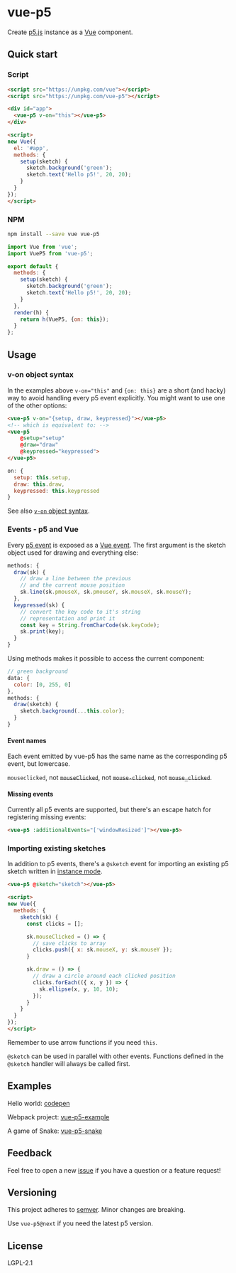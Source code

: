 # vue-p5

Create [p5.js](https://p5js.org/) instance as a [Vue](https://vuejs.org/) component.


## Quick start

### Script

```html
<script src="https://unpkg.com/vue"></script>
<script src="https://unpkg.com/vue-p5"></script>

<div id="app">
  <vue-p5 v-on="this"></vue-p5>
</div>

<script>
new Vue({
  el: '#app',
  methods: {
    setup(sketch) {
      sketch.background('green');
      sketch.text('Hello p5!', 20, 20);
    }
  }
});
</script>
```

### NPM

```bash
npm install --save vue vue-p5
```

```javascript
import Vue from 'vue';
import VueP5 from 'vue-p5';

export default {
  methods: {
    setup(sketch) {
      sketch.background('green');
      sketch.text('Hello p5!', 20, 20);
    }
  },
  render(h) {
    return h(VueP5, {on: this});
  }
};
```

## Usage

### v-on object syntax

In the examples above `v-on="this"` and `{on: this}` are a short (and hacky) way to avoid handling every p5 event explicitly. You might want to use one of the other options:

```html
<vue-p5 v-on="{setup, draw, keypressed}"></vue-p5>
<!-- which is equivalent to: -->
<vue-p5
    @setup="setup"
    @draw="draw"
    @keypressed="keypressed">
</vue-p5>
```

```javascript
on: {
  setup: this.setup,
  draw: this.draw,
  keypressed: this.keypressed
}
```

See also [`v-on` object syntax](https://vuejs.org/v2/api/#v-on).

### Events - p5 and Vue

Every [p5 event](https://p5js.org/reference/#group-Events) is exposed as a [Vue event](https://vuejs.org/v2/guide/events.html). The first argument is the sketch object used for drawing and everything else:

```javascript
methods: {
  draw(sk) {
    // draw a line between the previous
    // and the current mouse position
    sk.line(sk.pmouseX, sk.pmouseY, sk.mouseX, sk.mouseY);
  },
  keypressed(sk) {
    // convert the key code to it's string
    // representation and print it
    const key = String.fromCharCode(sk.keyCode);
    sk.print(key);
  }
}
```

Using methods makes it possible to access the current component:

```javascript
// green background
data: {
  color: [0, 255, 0]
},
methods: {
  draw(sketch) {
    sketch.background(...this.color);
  }
}
```

#### Event names

Each event emitted by vue-p5 has the same name as the corresponding p5 event, but lowercase.

`mouseclicked`, not ~~`mouseClicked`~~, not ~~`mouse-clicked`~~, not ~~`mouse_clicked`~~.

#### Missing events

Currently all p5 events are supported, but there's an escape hatch for registering missing events:

```html
<vue-p5 :additionalEvents="['windowResized']"></vue-p5>
```

### Importing existing sketches

In addition to p5 events, there's a `@sketch` event for importing an existing p5 sketch written in [instance mode](https://github.com/processing/p5.js/wiki/Global-and-instance-mode).

```html
<vue-p5 @sketch="sketch"></vue-p5>

<script>
new Vue({
  methods: {
    sketch(sk) {
      const clicks = [];

      sk.mouseClicked = () => {
        // save clicks to array
        clicks.push({ x: sk.mouseX, y: sk.mouseY });
      }

      sk.draw = () => {
        // draw a circle around each clicked position
        clicks.forEach(({ x, y }) => {
          sk.ellipse(x, y, 10, 10);
        });
      }
    }
  }
});
</script>
```

Remember to use arrow functions if you need `this`.

`@sketch` can be used in parallel with other events. Functions defined in the `@sketch` handler will always be called first.

## Examples

Hello world: [codepen](https://codepen.io/Kinrany/pen/oPqEbQ)

Webpack project: [vue-p5-example](https://github.com/Kinrany/vue-p5-example/)

A game of Snake: [vue-p5-snake](https://github.com/Kinrany/vue-p5-snake/)

## Feedback

Feel free to open a new [issue](https://github.com/Kinrany/vue-p5/issues) if you have a question or a feature request!

## Versioning

This project adheres to [semver](https://semver.org/). Minor changes are breaking.

Use `vue-p5@next` if you need the latest p5 version.

## License

LGPL-2.1
